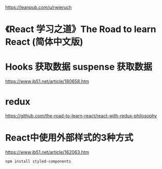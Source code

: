 https://leanpub.com/u/rwieruch
# 《React 学习之道》The Road to learn React (简体中文版)


# Hooks 获取数据 suspense 获取数据
https://www.jb51.net/article/180658.htm

# redux
https://github.com/the-road-to-learn-react/react-with-redux-philosophy

# React中使用外部样式的3种方式
https://www.jb51.net/article/162063.htm

```
npm install styled-components
```
